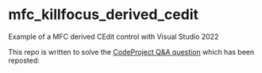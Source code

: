 # mfc_killfocus_derived_cedit
Example of a MFC derived CEdit control with Visual Studio 2022

This repo is written to solve the [CodeProject Q&A question](https://www.codeproject.com/Questions/5383653/Kill-focus-derived-class-cedit) which has been reposted: 
